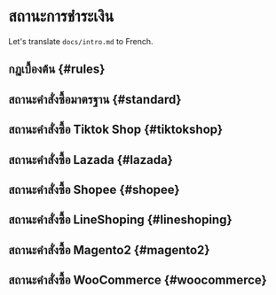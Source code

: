 # สถานะการชำระเงิน

Let's translate `docs/intro.md` to French.

## กฏเบื้องต้น {#rules}
## สถานะคำสั่งซื้อมาตรฐาน {#standard}
## สถานะคำสั่งซื้อ Tiktok Shop {#tiktokshop}
## สถานะคำสั่งซื้อ Lazada {#lazada}
## สถานะคำสั่งซื้อ Shopee {#shopee}
## สถานะคำสั่งซื้อ LineShoping {#lineshoping}
## สถานะคำสั่งซื้อ Magento2 {#magento2}
## สถานะคำสั่งซื้อ WooCommerce {#woocommerce}
